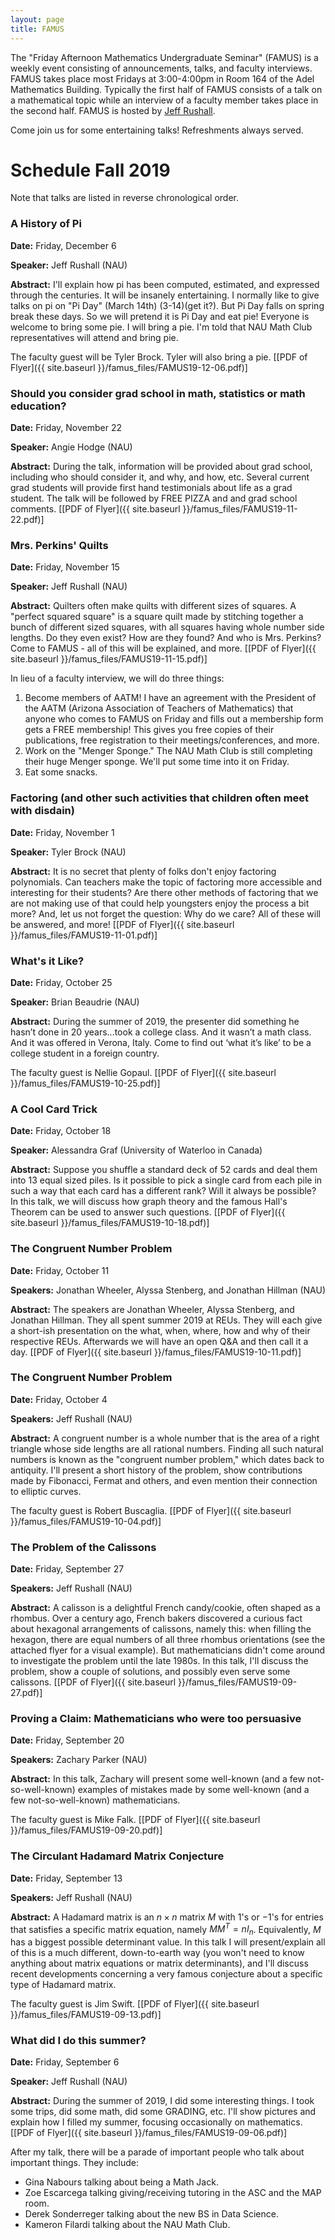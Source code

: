 ```yaml
---
layout: page
title: FAMUS
---
```


The "Friday Afternoon Mathematics Undergraduate Seminar" (FAMUS) is a weekly event consisting of announcements, talks, and faculty interviews.  FAMUS takes place most Fridays at 3:00-4:00pm in Room 164 of the Adel Mathematics Building.  Typically the first half of FAMUS consists of a talk on a mathematical topic while an interview of a faculty member takes place in the second half. FAMUS is hosted by [Jeff Rushall](https://nau.edu/cefns/natsci/math/directory-full-time/rushall-jeff/).

Come join us for some entertaining talks!  Refreshments always served.

# Schedule Fall 2019 #

Note that talks are listed in reverse chronological order.

### A History of Pi

**Date:** Friday, December 6

**Speaker:** Jeff Rushall (NAU)

**Abstract:** I'll explain how pi has been computed, estimated, and expressed through the centuries.  It will be insanely entertaining.  I normally like to give talks on pi on "Pi Day" (March 14th) (3-14)(get it?).  But Pi Day falls on spring break these days.  So we will pretend it is Pi Day and eat pie!  Everyone is welcome to bring some pie.  I will bring a pie.  I'm told that NAU Math Club representatives will attend and bring pie.  

The faculty guest will be Tyler Brock.  Tyler will also bring a pie.  [[PDF of Flyer]({{ site.baseurl }}/famus_files/FAMUS19-12-06.pdf)]

### Should you consider grad school in math, statistics or math education?

**Date:** Friday, November 22

**Speaker:** Angie Hodge (NAU)

**Abstract:** During the talk, information will be provided about grad school, including who should consider it, and why, and how, etc.  Several current grad students will provide first hand testimonials about life as a grad student.  The talk will be followed by FREE PIZZA and and grad school comments. [[PDF of Flyer]({{ site.baseurl }}/famus_files/FAMUS19-11-22.pdf)]

### Mrs. Perkins' Quilts

**Date:** Friday, November 15

**Speaker:** Jeff Rushall (NAU)

**Abstract:** Quilters often make quilts with different sizes of squares.  A "perfect squared square" is a square quilt made by stitching together a bunch of different sized squares, with all squares having whole number side lengths.  Do they even exist?  How are they found?  And who is Mrs. Perkins?  Come to FAMUS - all of this will be explained, and more. [[PDF of Flyer]({{ site.baseurl }}/famus_files/FAMUS19-11-15.pdf)]

In lieu of a faculty interview, we will do three things:

1. Become members of AATM!  I have an agreement with the President of the AATM (Arizona Association of Teachers of Mathematics) that anyone who comes to FAMUS on Friday and fills out a membership form gets a FREE membership!  This gives you free copies of their publications, free registration to their meetings/conferences, and more.  
2. Work on the "Menger Sponge."  The NAU Math Club is still completing their huge Menger sponge.  We'll put some time into it on Friday.
3. Eat some snacks.  

### Factoring (and other such activities that children often meet with disdain)

**Date:** Friday, November 1

**Speaker:** Tyler Brock (NAU)

**Abstract:** It is no secret that plenty of folks don't enjoy factoring polynomials. Can teachers make the topic of factoring more accessible and interesting for their students? Are there other methods of factoring that we are not making use of that could help youngsters enjoy the process a bit more? And, let us not forget the question: Why do we care? All of these will be answered, and more!  [[PDF of Flyer]({{ site.baseurl }}/famus_files/FAMUS19-11-01.pdf)]

### What's it Like?

**Date:** Friday, October 25

**Speaker:** Brian Beaudrie (NAU)

**Abstract:**  During the summer of 2019, the presenter did something he hasn’t done in 20 years…took a college class. And it wasn’t a math class. And it was offered in Verona, Italy. Come to find out ‘what it’s like’ to be a college student in a foreign country.  

The faculty guest is Nellie Gopaul. [[PDF of Flyer]({{ site.baseurl }}/famus_files/FAMUS19-10-25.pdf)]

### A Cool Card Trick

**Date:** Friday, October 18

**Speaker:** Alessandra Graf (University of Waterloo in Canada)

**Abstract:**  Suppose you shuffle a standard deck of 52 cards and deal them into 13 equal sized piles. Is it possible to pick a single card from each pile in such a way that each card has a different rank? Will it always be possible? In this talk, we will discuss how graph theory and the famous Hall's Theorem can be used to answer such questions.   [[PDF of Flyer]({{ site.baseurl }}/famus_files/FAMUS19-10-18.pdf)]

### The Congruent Number Problem

**Date:** Friday, October 11

**Speakers:** Jonathan Wheeler, Alyssa Stenberg, and Jonathan Hillman (NAU)

**Abstract:**  The speakers are Jonathan Wheeler, Alyssa Stenberg, and Jonathan Hillman.  They all spent summer 2019 at REUs.  They will each give a short-ish presentation on the what, when, where, how and why of their respective REUs.  Afterwards we will have an open Q&A and then call it a day.  [[PDF of Flyer]({{ site.baseurl }}/famus_files/FAMUS19-10-11.pdf)]

### The Congruent Number Problem

**Date:** Friday, October 4

**Speakers:** Jeff Rushall (NAU)

**Abstract:** A congruent number is a whole number that is the area of a right triangle whose side lengths are all rational numbers.  Finding all such natural numbers is known as the "congruent number problem," which dates back to antiquity.  I'll present a short history of the problem, show contributions made by Fibonacci, Fermat and others, and even mention their connection to elliptic curves.    

The faculty guest is Robert Buscaglia.  [[PDF of Flyer]({{ site.baseurl }}/famus_files/FAMUS19-10-04.pdf)]

### The Problem of the Calissons

**Date:** Friday, September 27

**Speakers:** Jeff Rushall (NAU)

**Abstract:** A calisson is a delightful French candy/cookie, often shaped as a rhombus.  Over a century ago, French bakers discovered a curious fact about hexagonal arrangements of calissons, namely this: when filling the hexagon, there are equal numbers of all three rhombus orientations (see the attached flyer for a visual example).  But mathematicians didn't come around to investigate the problem until the late 1980s.  In this talk, I'll discuss the problem, show a couple of solutions, and possibly even serve some calissons.  [[PDF of Flyer]({{ site.baseurl }}/famus_files/FAMUS19-09-27.pdf)]

### Proving a Claim: Mathematicians who were too persuasive

**Date:** Friday, September 20

**Speakers:** Zachary Parker (NAU)

**Abstract:** In this talk, Zachary will present some well-known (and a few not-so-well-known) examples of mistakes made by some well-known (and a few not-so-well-known) mathematicians.

The faculty guest is Mike Falk.  [[PDF of Flyer]({{ site.baseurl }}/famus_files/FAMUS19-09-20.pdf)]

### The Circulant Hadamard Matrix Conjecture

**Date:** Friday, September 13

**Speakers:** Jeff Rushall (NAU)

**Abstract:** A Hadamard matrix is an $n\times n$ matrix $M$ with $1$'s or $-1$'s for entries that satisfies a specific matrix equation, namely $MM^T = nI_n$.  Equivalently, $M$ has a biggest possible determinant value. In this talk I will present/explain all of this is a much different, down-to-earth way (you won't need to know anything about matrix equations or matrix determinants), and I'll discuss recent developments concerning a very famous conjecture about a specific type of Hadamard matrix.  

The faculty guest is Jim Swift.  [[PDF of Flyer]({{ site.baseurl }}/famus_files/FAMUS19-09-13.pdf)]

### What did I do this summer?  

**Date:** Friday, September 6

**Speaker:** Jeff Rushall (NAU)

**Abstract:** During the summer of 2019, I did some interesting things.  I took some trips, did some math, did some GRADING, etc.  I'll show pictures and explain how I filled my summer, focusing occasionally on mathematics. [[PDF of Flyer]({{ site.baseurl }}/famus_files/FAMUS19-09-06.pdf)]

After my talk, there will be a parade of important people who talk about important things.  They include:

- Gina Nabours talking about being a Math Jack.  
- Zoe Escarcega talking giving/receiving tutoring in the ASC and the MAP room.  
- Derek Sonderreger talking about the new BS in Data Science.  
- Kameron Filardi talking about the NAU Math Club.

